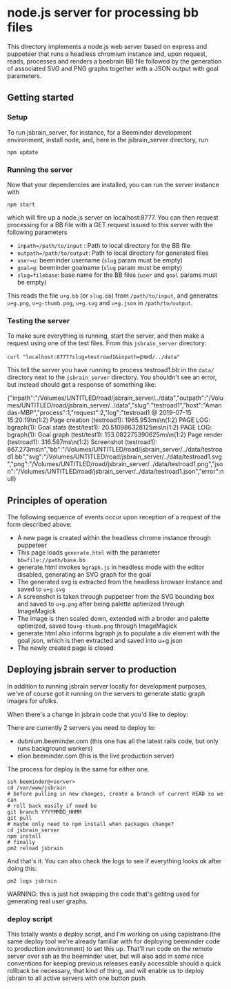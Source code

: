 
# node.js server for processing bb files

This directory implements a node.js web server based on express and
puppeteer that runs a headless chromium instance and, upon request,
reads, processes and renders a beebrain BB file followed by the
generation of associated SVG and PNG graphs together with a JSON
output with goal parameters.

## Getting started

### Setup

To run jsbrain_server, for instance, for a Beeminder development environment, install node, and, here in the jsbrain_server directory, run

`npm update`

### Running the server

Now that your dependencies are installed, you can run the server instance with

`npm start`

which will fire up a node.js server on localhost:8777. You can then request processing for a BB file with a GET request issued to this server with the following parameters

  * `inpath=/path/to/input` : Path to local directory for the BB file
  * `outpath=/path/to/output`: Path to local directory for generated files
  * `user=u`: beeminder username (`slug` param must be empty)
  * `goal=g`: beeminder goalname (`slug` param must be empty)
  * `slug=filebase`: base name for the BB files (`user` and `goal` params must be empty)
  
This reads the file `u+g.bb` (or `slug.bb`) from `/path/to/input`, and
generates `u+g.png`, `u+g-thumb.png`, `u+g.svg` and `u+g.json` in
`/path/to/output`. 

### Testing the server

To make sure everything is running, start the server, and then make a request using one of the test files.  From this `jsbrain_server` directory:

`curl "localhost:8777?slug=testroad1&inpath=`pwd`/../data"`

This tell the server you have running to process testroad1.bb in the `data/` directory next to the `jsbrain_server` directory.  You shouldn't see an error, but instead should get a response of something like:

{"inpath":"/Volumes/UNTITLED/road/jsbrain_server/../data","outpath":"/Volumes/UNTITLED/road/jsbrain_server/../data","slug":"testroad1","host":"Amandas-MBP","process":1,"request":2,"log":"testroad1 @ 2019-07-15 15:20:19\n(1:2)  Page creation (testroad1): 1965.953ms\n(1:2)  PAGE LOG: bgraph(1): Goal stats (test/test1): 20.510986328125ms\n(1:2)  PAGE LOG: bgraph(1): Goal graph (test/test1): 153.082275390625ms\n(1:2)  Page render (testroad1): 316.587ms\n(1:2)  Screenshot (testroad1): 867.273ms\n","bb":"/Volumes/UNTITLED/road/jsbrain_server/../data/testroad1.bb","svg":"/Volumes/UNTITLED/road/jsbrain_server/../data/testroad1.svg","png":"/Volumes/UNTITLED/road/jsbrain_server/../data/testroad1.png","json":"/Volumes/UNTITLED/road/jsbrain_server/../data/testroad1.json","error":null}

## Principles of operation

The following sequence of events occur upon reception of a request of
the form described above:

- A new page is created within the headless chrome instance through puppeteer
- This page loads `generate.html` with the parameter `bb=file://path/base.bb`
- generate.html invokes `bgraph.js` in headless mode with the editor disabled, generating an SVG graph for the goal
- The generated svg is extracted from the headless browser instance and saved to `u+g.svg`
- A screenshot is taken through puppeteer from the SVG bounding box and saved to `u+g.png` after being palette optimized through ImageMagick
- The image is then scaled down, extended with a broder and palette optimized, saved to`u+g-thumb.png` through ImageMagick
- generate.html also informs bgraph.js to populate a div element with the goal json, which is then extracted and saved into u+g.json
- The newly created page is closed

## Deploying jsbrain server to production

In addition to running jsbrain server locally for development purposes, we've of course got it running on the servers to generate static graph images for ufolks.

When there's a change in jsbrain code that you'd like to deploy:

There are currently 2 servers you need to deploy to:
- dubnium.beeminder.com (this one has all the latest rails code, but only runs background workers)
- elion.beeminder.com (this is the live production server)

The process for deploy is the same for either one.

```
ssh beeminder@<server> 
cd /var/www/jsbrain
# before pulling in new changes, create a branch of current HEAD so we can 
# roll back easily if need be
git branch YYYYMMDD_HHMM
git pull
# maybe only need to npm install when packages change?
cd jsbrain_server
npm install 
# finally
pm2 reload jsbrain
```

And that's it. You can also check the logs to see if everything looks ok after doing this:

`pm2 logs jsbrain`


WARNING: this is just hot swapping the code that's getitng used for generating real user graphs.

### deploy script

This totally wants a deploy script, and I'm working on using capistrano (the same deploy tool we're already familiar with for deploying beeminder code to production environment) to set this up. That'll run code on the remote server over ssh as the beeminder user, but will also add in some nice conventions for keeping previous releases easily accessible should a quick rollback be necessary, that kind of thing, and will enable us to deploy jsbrain to all active servers with one button push.
